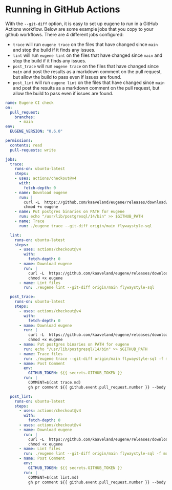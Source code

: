 # Running in GitHub Actions

With the `--git-diff` option, it is easy to set up eugene to run in a GitHub Actions workflow.
Below are some example jobs that you copy to your github workflows. There are 4 different jobs
configured:

- `trace` will run `eugene trace` on the files that have changed since `main` and stop the build
  if it finds any issues.
- `lint` will run `eugene lint` on the files that have changed since `main` and stop the build
  if it finds any issues.
- `post_trace` will run `eugene trace` on the files that have changed since `main` and post the
  results as a markdown comment on the pull request, but allow the build to pass even if issues
  are found.
- `post_lint` will run `eugene lint` on the files that have changed since `main` and post the
  results as a markdown comment on the pull request, but allow the build to pass even if issues
  are found.

```yaml
name: Eugene CI check
on:
  pull_request:
    branches:
      - main
env:
  EUGENE_VERSION: "0.6.0"

permissions:
  contents: read
  pull-requests: write

jobs:
  trace:
    runs-on: ubuntu-latest
    steps:
    - uses: actions/checkout@v4
      with:
        fetch-depth: 0
    - name: Download eugene
      run: |
        curl -L  https://github.com/kaaveland/eugene/releases/download/$EUGENE_VERSION/eugene-x86_64-unknown-linux-musl -o eugene
        chmod +x eugene
    - name: Put postgres binaries on PATH for eugene
      run: echo "/usr/lib/postgresql/14/bin" >> $GITHUB_PATH
    - name: Trace
      run: ./eugene trace --git-diff origin/main flywaystyle-sql

  lint:
    runs-on: ubuntu-latest
    steps:
      - uses: actions/checkout@v4
        with:
          fetch-depth: 0
      - name: Download eugene
        run: |
          curl -L  https://github.com/kaaveland/eugene/releases/download/$EUGENE_VERSION/eugene-x86_64-unknown-linux-musl -o eugene
          chmod +x eugene
      - name: Lint files
        run: ./eugene lint --git-diff origin/main flywaystyle-sql

  post_trace:
    runs-on: ubuntu-latest
    steps:
      - uses: actions/checkout@v4
        with:
          fetch-depth: 0
      - name: Download eugene
        run: |
          curl -L  https://github.com/kaaveland/eugene/releases/download/$EUGENE_VERSION/eugene-x86_64-unknown-linux-musl -o eugene
          chmod +x eugene
      - name: Put postgres binaries on PATH for eugene
        run: echo "/usr/lib/postgresql/14/bin" >> $GITHUB_PATH
      - name: Trace files
        run: ./eugene trace --git-diff origin/main flywaystyle-sql -f md --accept-failures > trace.md
      - name: Post Comment
        env:
          GITHUB_TOKEN: ${{ secrets.GITHUB_TOKEN }}
        run: |
          COMMENT=$(cat trace.md)
          gh pr comment ${{ github.event.pull_request.number }} --body "$COMMENT"

  post_lint:
    runs-on: ubuntu-latest
    steps:
      - uses: actions/checkout@v4
        with:
          fetch-depth: 0
      - uses: actions/checkout@v4
      - name: Download eugene
        run: |
          curl -L  https://github.com/kaaveland/eugene/releases/download/$EUGENE_VERSION/eugene-x86_64-unknown-linux-musl -o eugene
          chmod +x eugene
      - name: Lint files
        run: ./eugene lint --git-diff origin/main flywaystyle-sql -f md --accept-failures > lint.md
      - name: Post Comment
        env:
          GITHUB_TOKEN: ${{ secrets.GITHUB_TOKEN }}
        run: |
          COMMENT=$(cat lint.md)
          gh pr comment ${{ github.event.pull_request.number }} --body "$COMMENT"
          
        
        

```
